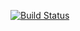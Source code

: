 [![Build Status]( https://img.shields.io/appveyor/ci/selva836/myciproject/master.svg)](https://ci.appveyor.com/project/selva836/myciproject)
